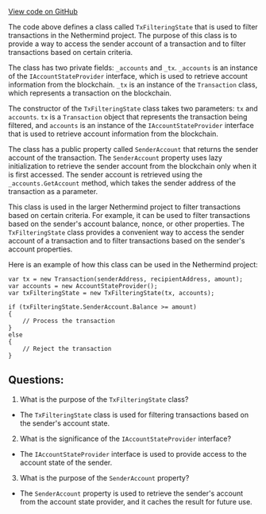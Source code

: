 [View code on GitHub](https://github.com/NethermindEth/nethermind/src/Nethermind/Nethermind.TxPool/TxFilteringState.cs)

The code above defines a class called `TxFilteringState` that is used to filter transactions in the Nethermind project. The purpose of this class is to provide a way to access the sender account of a transaction and to filter transactions based on certain criteria.

The class has two private fields: `_accounts` and `_tx`. `_accounts` is an instance of the `IAccountStateProvider` interface, which is used to retrieve account information from the blockchain. `_tx` is an instance of the `Transaction` class, which represents a transaction on the blockchain.

The constructor of the `TxFilteringState` class takes two parameters: `tx` and `accounts`. `tx` is a `Transaction` object that represents the transaction being filtered, and `accounts` is an instance of the `IAccountStateProvider` interface that is used to retrieve account information from the blockchain.

The class has a public property called `SenderAccount` that returns the sender account of the transaction. The `SenderAccount` property uses lazy initialization to retrieve the sender account from the blockchain only when it is first accessed. The sender account is retrieved using the `_accounts.GetAccount` method, which takes the sender address of the transaction as a parameter.

This class is used in the larger Nethermind project to filter transactions based on certain criteria. For example, it can be used to filter transactions based on the sender's account balance, nonce, or other properties. The `TxFilteringState` class provides a convenient way to access the sender account of a transaction and to filter transactions based on the sender's account properties. 

Here is an example of how this class can be used in the Nethermind project:

```
var tx = new Transaction(senderAddress, recipientAddress, amount);
var accounts = new AccountStateProvider();
var txFilteringState = new TxFilteringState(tx, accounts);

if (txFilteringState.SenderAccount.Balance >= amount)
{
    // Process the transaction
}
else
{
    // Reject the transaction
}
```
## Questions: 
 1. What is the purpose of the `TxFilteringState` class?
- The `TxFilteringState` class is used for filtering transactions based on the sender's account state.

2. What is the significance of the `IAccountStateProvider` interface?
- The `IAccountStateProvider` interface is used to provide access to the account state of the sender.

3. What is the purpose of the `SenderAccount` property?
- The `SenderAccount` property is used to retrieve the sender's account from the account state provider, and it caches the result for future use.